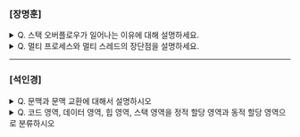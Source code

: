 ### [장명훈]

<details>
  <summary> Q. 스택 오버플로우가 일어나는 이유에 대해 설명하세요. </summary>

  스택 영역의 메모리를 초과하는 경우에 일어납니다. 

  스택영역에는 지역변수, 매개변수, 함수 호출 정보가 저장되며 함수 호출이 재귀적으로 일어나 스택 메모리를 초과하는 경우에 발생할 수 있습니다. 

</details>

<details>
  <summary> Q. 멀티 프로세스와 멀티 스레드의 장단점을 설명하세요. </summary>  
  
  - 멀티 프로세스
    - 프로세스가 여러 개
    - 독립적으로 실행 -> 하나의 프로세스에 문제가 생겨도 영향이 적다.
    - 컨텍스트 스위칭이 자주 일어나서 오버헤드 증가
    - 메모리 효율성 ↓

  - 멀티 스레드
    - 한 프로세스 안에 스레드가 여러 개
    - 같은 프로세스 내에 스레드끼리 자원 공유 -> 메모리 효율적
    - 한 프로세스가 문제가 터지면 다같이 영향을 받는다. 
</details>

---

### [석인경]

<details>
  <summary> Q. 문맥과 문맥 교환에 대해서 설명하시오 </summary>
  
- 문맥 : 하나의 프로세스 수행을 재개하기 위해 기억해야 할 정보
- 문맥 교환 : 기존 프로세스의 문맥을 PCB에 백업하고, 새로운 프로세스를 실행하기 위한 문맥을 PCB로부터 복구하여 새로운 프로세스를 실행하는 것

</details>

<details>
  <summary> Q. 코드 영역, 데이터 영역, 힙 영역, 스택 영역을 정적 할당 영역과 동적 할당 영역으로 분류하시오 </summary>

- 정적 할당 영역 : 코드 영역, 데이터 영역 
- 동적 할당 영역 : 힙 영역, 스택 영역
  
</details>
